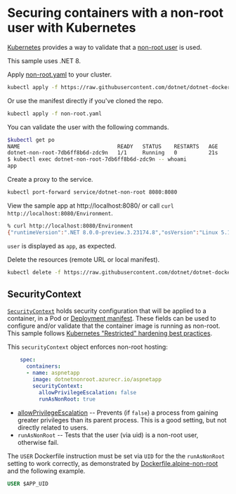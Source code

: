 # Securing containers with a non-root user with Kubernetes

[Kubernetes](https://kubernetes.io/) provides a way to validate that a [non-root user](https://devblogs.microsoft.com/dotnet/securing-containers-with-rootless/) is used.

This sample uses .NET 8.

Apply [non-root.yaml](non-root.yaml) to your cluster.

```bash
kubectl apply -f https://raw.githubusercontent.com/dotnet/dotnet-docker/main/samples/kubernetes/non-root/non-root.yaml
```

Or use the manifest directly if you've cloned the repo.

```bash
kubectl apply -f non-root.yaml
```

You can validate the user with the following commands.

```bash
$kubectl get po
NAME                               READY   STATUS    RESTARTS   AGE
dotnet-non-root-7db6ff8b6d-zdc9n   1/1     Running   0          21s
$ kubectl exec dotnet-non-root-7db6ff8b6d-zdc9n -- whoami
app
```

Create a proxy to the service.

```bash
kubectl port-forward service/dotnet-non-root 8080:8080
```

View the sample app at http://localhost:8080/ or call `curl http://localhost:8080/Environment`.

```bash
% curl http://localhost:8080/Environment
{"runtimeVersion":".NET 8.0.0-preview.3.23174.8","osVersion":"Linux 5.15.49-linuxkit #1 SMP PREEMPT Tue Sep 13 07:51:32 UTC 2022","osArchitecture":"Arm64","user":"app","processorCount":4,"totalAvailableMemoryBytes":4124512256,"memoryLimit":0,"memoryUsage":29655040}
```

`user` is displayed as `app`, as expected.

Delete the resources (remote URL or local manifest).

```bash
kubectl delete -f https://raw.githubusercontent.com/dotnet/dotnet-docker/main/samples/kubernetes/non-root/non-root.yaml
```

## SecurityContext

[`SecurityContext`](https://kubernetes.io/docs/reference/generated/kubernetes-api/v1.24/#securitycontext-v1-core) holds security configuration that will be applied to a container, in a Pod or [Deployment manifest](non-root.yaml). These fields can be used to configure and/or validate that the container image is running as non-root. This sample follows [Kubernetes "Restricted" hardening best practices](https://kubernetes.io/docs/concepts/security/pod-security-standards/#restricted).

This `securityContext` object enforces non-root hosting:

```yml
    spec:
      containers:
      - name: aspnetapp
        image: dotnetnonroot.azurecr.io/aspnetapp
        securityContext:
          allowPrivilegeEscalation: false
          runAsNonRoot: true
```

- [allowPrivilegeEscalation](https://kubernetes.io/docs/tasks/configure-pod-container/security-context/) -- Prevents (if `false`) a process from gaining greater privileges than its parent process. This is a good setting, but not directly related to users.
- `runAsNonRoot` -- Tests that the user (via uid) is a non-root user, otherwise fail.

The `USER` Dockerfile instruction must be set via `UID` for the the `runAsNonRoot` setting to work correctly, as demonstrated by [Dockerfile.alpine-non-root](https://github.com/dotnet/dotnet-docker/blob/f4786b8c0b4469f7eb18f891fd6c090561e50006/samples/aspnetapp/Dockerfile.alpine-non-root#L27) and the following example.

```dockerfile
USER $APP_UID
```
